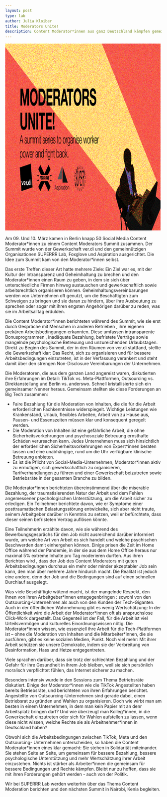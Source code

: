 ```yaml
---
layout: post
type: lab
author: Julia Kloiber
title: Moderators Unite!
description: Content Moderator*innen aus ganz Deutschland kämpfen gemeinsam für bessere Arbeitsbedingungen
---
```



<img src="/assets/img/blog/moderators.png" alt="Image saying Moderators unite" width="500" height="600">

<p>
Am 09. Und 10. März kamen in Berlin knapp 50 Social Media Content Moderator*innen zu einem Content Moderators Summit zusammen. Der Summit wurde von der Gewerkschaft ver.di und den gemeinnützigen Organisationen SUPERRR Lab, Foxglove und Aspiration ausgerichtet. Die Idee zum Summit kam von den Moderator*innen selbst.
</p>
<p>
Das erste Treffen dieser Art hatte mehrere Ziele: Ein Ziel war es, mit der Kultur der Intransparenz und Geheimhaltung zu brechen und den Moderator*innen einen Raum zu geben, in dem sie sich über unterschiedliche Firmen hinweg austauschen und 
gewerkschaftlich sowie arbeitsrechtlich organisieren können. Geheimhaltungsvereinbarungen werden von Unternehmen oft genutzt, um die Beschäftigten zum Schweigen zu bringen und sie daran zu hindern, über ihre Ausbeutung zu sprechen oder sogar mit ihren engsten Angehörigen darüber zu reden, was sie im Arbeitsalltag erdulden.</p>
<p>
Die Content Moderator*innen  berichteten während des Summit, wie sie erst durch Gespräche mit Menschen in anderen Betrieben , ihre eigenen prekären Arbeitsbedingungen erkannten. Diese umfassen intransparente Bonusprogrammen , inadäquate  Bezahlung, befristete Verträge sowie mangelnde psychologische Betreuung und unzureichenden  Urlaubstagen. Direkt zu Beginn des Summit, der in den Räumen 
von ver.di stattfand, stellte die Gewerkschaft klar: Das Recht, sich zu organisieren und für bessere Arbeitsbedingungen einzutreten, ist in der Verfassung verankert und steht damit über den strengen Non-Disclosure Vereinbarungen der Unternehmen.</p>
<p>
Die Moderatoren, die aus dem ganzen Land angereist waren, diskutierten ihre Erfahrungen im Detail: TikTok vs. Meta-Plattformen, Outsourcing vs. Direktanstellung und Berlin vs. anderswo. Schnell kristallisierte sich ein gemeinsamer Nenner heraus. Gemeinsam stellten sie diese Forderungen an Big Tech zusammen:
</p>
<ul>
<li> Faire Bezahlung für die Moderation von Inhalten, die die für die Arbeit erforderlichen Fachkenntnisse widerspiegelt. Wichtige Leistungen wie Krankenstand, Urlaub, flexibles Arbeiten, Arbeit von zu Hause aus, Pausen- und Essenszeiten müssen klar und konsequent geregelt werden.</li>
<li> Die Moderation von Inhalten ist eine gefährliche Arbeit, die ohne Sicherheitsvorkehrungen und psychosoziale Betreuung ernsthafte Schäden verursachen kann. Jedes Unternehmen muss sich hinsichtlich der erforderlichen Sicherheitsvorkehrungen von Expert*innen beraten lassen und eine unabhängige, rund um die Uhr verfügbare klinische Betreuung anbieten. </li>
<li> Es ist die Pflicht von Social-Media-Unternehmen, Moderator*innen aktiv zu ermutigen, sich gewerkschaftlich zu organisieren, Tarifverhandlungen zu führen und einer Gewerkschaft beizutreten sowie Betriebsräte in der gesamten Branche zu bilden. </li>
</ul>
<p>
Die Moderator*innen berichteten übereinstimmend über die miserable Bezahlung, der traumatisierenden Natur der Arbeit und dem Fehlen angemessener psychologischen Unterstützung, um die Arbeit sicher zu erledigen. Ein Teilnehmer berichtete davon, wie er Symptome einer posttraumatischen Belastungsstörung entwickelte, sich aber nicht traute, seinem Arbeitgeber darüber in Kenntnis zu setzen, weil er befürchtete, dass dieser  seinen befristeten Vertrag auflösen könnte.</p>
<p>
Eine Teilnehmerin erzählte davon, wie sie während des Bewerbungsgesprächs für den Job nicht ausreichend darüber informiert wurde, um welche Art von Arbeit es sich handelt und welche psychischen Beschwerden damit einhergehen können. Einige prisen die Zeit im Home Office während der Pandemie, in der sie aus dem Home Office heraus nur maximal 5% extreme Inhalte pro Tag moderieren durften. Aus ihren Berichten wird , dass der Job des Content Moderators mit guten Arbeitsbedingungen durchaus ein  mehr oder minder akzeptabler Job sein kann, den man über mehrere Jahre hindurch macht. Die Realität ist jedoch eine andere, denn der Job und die Bedingungen sind auf einen schnellen Durchlauf ausgelegt.</p>
<p>Was viele Beschäftigte wütend macht, ist der mangelnde Respekt, den ihnen von ihren Arbeitgeber*innen entegegenbringen : sowohl von den Outsourcing-Unternehmen als auch von den Kunden der Tech-Giganten. Auch in der öffentlichen Wahrnehmung gibt es wenig Wertschätzung: In der Öffentlichkeit wird die Arbeit der Moderator*innen oft als anspruchslose Click-Work dargestellt. Das Gegenteil ist der Fall, für die Arbeit ist viel Urteilsvermögen und kulturelles Einordnungswissen nötig. Die Moderator*innen wissen, wie essenziell ihre Arbeit für die Tech-Plattformen ist – ohne die Moderation von Inhalten und die Mitarbeiter*innen, die sie ausführen, gibt es keine sozialen Medien, Punkt. Noch viel mehr: Mit ihrer Arbeit schützen sie unsere Demokratie, indem sie der Verbreitung von Desinformation, Hass und Hetze entgegentreten.</p>
<p>Viele sprachen darüber, dass sie trotz der schlechten Bezahlung und der Gefahr für ihre Gesundheit in ihrem Job bleiben, weil sie sich persönlich moralisch verpflichtet fühlen, das Internet sicherer zu machen.</p>
<p>Besonders intensiv wurde in den Sessions zum Thema Betriebsräte diskutiert. Einige der Moderator*innen wie die TikTok Angestellten haben bereits Betriebsräte, und berichteten von ihren Erfahrungen berichtet. Angestellte von Outsourcing-Unternehmen sind gerade dabei, einen Betriebsrat zu gründen und Wahlen zu organisieren. Doch wie wirbt man am besten in einem Unternehmen, in dem man kein Papier mit an denr Arbeitsplatz bringen darf? Und wie überzeugt man Kolleg*innen, in die Gewerkschaft einzutreten oder sich für Wahlen aufstellen zu lassen, wenn diese nicht wissen, welche Rechte sie als Arbeitnehmer*innen in Deutschland haben?</p>
<p>Obwohl sich die Arbeitsbedingungen zwischen TikTok, Meta und den Outsourcing- Unternehmen unterscheiden, so haben die Content Moderator*innen eines klar gemacht: Sie stehen in Solidarität miteinander. Sie stehen Seite an Seite, um gemeinsam für bessere Bezahlung, bessere psychologische Unterstützung und mehr Wertschätzung ihrer Arbeit einzustehen. Nichts ist stärker als Arbeiter*innen die gemeinsam für bessere Bedingungen und Rechte kämpfen. Bleibt nur zu hoffen, dass sie mit ihren Forderungen gehört werden - auch von der Politik.</p>
<p>Wir bei SUPERRR Lab werden weiterhin über das Thema Content Moderation berichten und den nächsten Summit in Nairobi, Kenia begleiten.</p>

